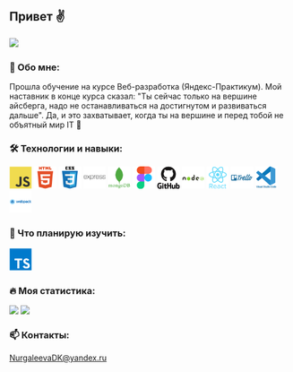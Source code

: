 ## Привет :v:

<div id="header" align="left"> 
  <img src="https://media.giphy.com/media/wwg1suUiTbCY8H8vIA/giphy-downsized-large.gif" width="200"/>
</div>

<!-- <img src="https://komarev.com/ghpvc/?username=nurgaleevadi&style=flat-square&color=blue" alt=""/> -->

### 🚀 Обо мне:
Прошла обучение на курсе Веб-разработка (Яндекс-Практикум). Мой наставник в конце курса сказал: "Ты сейчас только на вершине айсберга, надо не останавливаться на достигнутом и развиваться дальше". Да, и это захватывает, когда ты на вершине и перед тобой не объятный мир IT :green_heart:


### :hammer_and_wrench: Технологии и навыки:

<div>
 
  <img src="https://github.com/devicons/devicon/blob/master/icons/javascript/javascript-original.svg" title="JS" width="40" heigth="40"/>
  <img src="https://github.com/devicons/devicon/blob/master/icons/html5/html5-plain-wordmark.svg" title="HTML" width="40" heigth="40"/>
  <img src="https://github.com/devicons/devicon/blob/master/icons/css3/css3-original-wordmark.svg" title="CSS" width="40" heigth="40"/>
  <img src="https://github.com/devicons/devicon/blob/master/icons/express/express-original-wordmark.svg" title="express" width="40" heigth="40"/>
  <img src="https://github.com/devicons/devicon/blob/master/icons/mongodb/mongodb-plain-wordmark.svg" title="Mongo" width="40" heigth="40"/>
  <img src="https://github.com/devicons/devicon/blob/master/icons/figma/figma-original.svg" title="Figma" width="40" heigth="40"/>
  <img src="https://github.com/devicons/devicon/blob/master/icons/github/github-original-wordmark.svg" title="Github" width="40" heigth="40"/>
  <img src="https://github.com/devicons/devicon/blob/master/icons/nodejs/nodejs-original-wordmark.svg" title="Node" width="40" heigth="40"/>
  <img src="https://github.com/devicons/devicon/blob/master/icons/react/react-original-wordmark.svg" title="React" width="40" heigth="40"/>
  <img src="https://github.com/devicons/devicon/blob/master/icons/trello/trello-plain-wordmark.svg" title="Trello" width="40" heigth="40"/>
  <img src="https://github.com/devicons/devicon/blob/master/icons/vscode/vscode-original-wordmark.svg" title="VScode" width="40" heigth="40"/>
  <img src="https://github.com/devicons/devicon/blob/master/icons/webpack/webpack-original-wordmark.svg" title="Webpack" width="40" heigth="40"/>
  
</div>

###  :microscope: Что планирую изучить:

<img src="https://github.com/devicons/devicon/blob/master/icons/typescript/typescript-original.svg" title="Typescript" width="40" heigth="40"/>

### :fire: Моя статистика:
<img src = "http://github-readme-streak-stats.herokuapp.com?user=nurgaleevadi&theme=dark&background=000000)" />

<img src = "https://github-readme-stats.vercel.app/api/top-langs/?username=nurgaleevadi">

### 📫 Контакты:

NurgaleevaDK@yandex.ru


<!--
**NurgaleevaDi/NurgaleevaDi** is a ✨ _special_ ✨ repository because its `README.md` (this file) appears on your GitHub profile.

Here are some ideas to get you started:

- 🔭 I’m currently working on ...
- 🌱 I’m currently learning ...
- 👯 I’m looking to collaborate on ...
- 🤔 I’m looking for help with ...
- 💬 Ask me about ...
- 📫 How to reach me: ...
- 😄 Pronouns: ...
- ⚡ Fun fact: ...
-->
